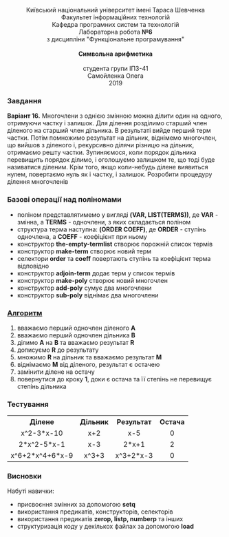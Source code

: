 <html>
	<p align="center">
		Київський національний університет імені Тараса Шевченка<br>
		Факультет інформаційних технологій<br>
		Кафедра програмних систем та технологій<br>
		Лабораторна робота <b>№6</b><br>
		з дисципліни "Функціональне програмування"<br>
		<br>
		<b>Символьна арифметика</b><br>
		<br>
		студента групи IПЗ-41<br>
		Самойленка Олега<br>
		2019
	</p>
	<h3>Завдання</h3>
	<b>Варіант 16.</b> Многочлени з однією змінною можна ділити один на одного, отримуючи частку і залишок. Для ділення  розділимо старший член діленого на старший член дільника. В результаті вийде перший терм частки. Потім помножимо результат на дільник, віднімемо многочлен, що вийшов з діленого і, рекурсивно ділячи різницю на дільник, отримаємо решту частки. Зупиняємося, коли порядок дільника перевищить порядок ділимо, і оголошуємо залишком те, що тоді буде називатися діленим. Крім того, якщо коли-небудь ділене виявиться нулем, повертаємо нуль як і частку, і залишок. Розробити процедуру ділення многочленів
	<h3>Базові операції над поліномами</h3>
	<ul>
		<li>поліном представлятимемо у вигляді <b>(VAR, LIST(TERMS))</b>, де 
		<b>VAR</b> - змінна, а <b>TERMS</b> - одночлени, з яких складається 
		поліном</li>
		<li>структура терма наступна: <b>(ORDER COEFF)</b>, де <b>ORDER</b> - 
		ступінь одночлена, а <b>COEFF</b> - коефіцієнт при ньому</li>
		<li>конструктор <b>the-empty-termlist</b> створює порожній список термів</li>
		<li>конструктор <b>make-term</b> створює новий терм</li>
		<li>селектори <b>order</b> та <b>coeff</b> повертають ступінь та коефіцієнт 
		терма відповідно</li>
		<li>конструктор <b>adjoin-term</b> додає терм у список термів</li>
		<li>конструктор <b>make-poly</b> створює новий многочлен</li>
		<li>конструктор <b>add-poly</b> сумує два многочлени</li>
		<li>конструктор <b>sub-poly</b> віднімає два многочлени</li>
	</ul>
	<h3><a href=https://www.mathsisfun.com/algebra/polynomials-division-long.html>
		Алгоритм</a></h3>
	<ol>
		<li>вважаємо перший одночлен діленого <b>A</b></li>
		<li>вважаємо перший одночлен дільника <b>B</b></li>
		<li>ділимо <b>A</b> на <b>B</b> та вважаємо результат <b>R</b></li>
		<li>дописуємо <b>R</b> до результату</li>
		<li>множимо <b>R</b> на дільник та вважаємо результат <b>M</b></li>
		<li>віднімаємо <b>M</b> від діленого, результат є остачею</li>
		<li>замінити ділене на остачу</li>
		<li>повернутися до кроку <b>1</b>, доки є остача та її степінь не перевищує степінь дільника</li>
	</ol>
	<h3>Тестування</h3>
	<table align=center>
		<tr align=center>
			<th>Ділене</th>
			<th>Дільник</th>
			<th>Результат</th>
			<th>Остача</th>
		</tr>
		<tr align=center>
			<td>x^2-3*x-10</td>
			<td>x+2</td>
			<td>x-5</td>
			<td>0</td>
		</tr>
		<tr align=center>
			<td>2*x^2-5*x-1</td>
			<td>x-3</td>
			<td>2*x+1</td>
			<td>2</td>
		</tr>
		<tr align=center>
			<td>x^6+2*x^4+6*x-9</td>
			<td>x^3+3</td>
			<td>x^3+2*x-3</td>
			<td>0</td>
		</tr>
	</table>
	<h3>Висновки</h3>
	Набуті навички:
	<ul>
		<li>присвоєння змінних за допомогою <b>setq</b></li>
		<li>використання предикатів, конструкторів, селекторів</li>
		<li>використання предикатів <b>zerop, listp, numberp</b> та інших</li>
		<li>структуризація коду у декількох файлах за допомогою <b>load</b></li>
	</ul>
</html>